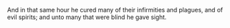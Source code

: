 And in that same hour he cured many of their infirmities and plagues, and of evil spirits; and unto many that were blind he gave sight.
